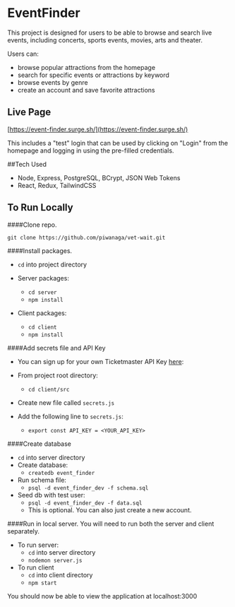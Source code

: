 # EventFinder

This project is designed for users to be able to browse and search live events, including concerts, sports events, movies, arts and theater. 

Users can:

* browse popular attractions from the homepage
* search for specific events or attractions by keyword
* browse events by genre 
* create an account and save favorite attractions

## Live Page
[https://event-finder.surge.sh/](https://event-finder.surge.sh/)

This includes a "test" login that can be used by clicking on "Login" from the homepage and logging in using the pre-filled credentials. 

##Tech Used
* Node, Express, PostgreSQL, BCrypt, JSON Web Tokens
* React, Redux, TailwindCSS

## To Run Locally
####Clone repo.

```
git clone https://github.com/piwanaga/vet-wait.git
```

####Install packages.

* ```cd``` into project directory

* Server packages:
	* ```cd server```
	* ```npm install```

* Client packages:
	* ```cd client```
	* ```npm install```

####Add secrets file and API Key
* You can sign up for your own Ticketmaster API Key [here](https://developer-acct.ticketmaster.com/user/register):  
* From project root directory:
	* ```cd client/src```
* Create new file called ```secrets.js```
* Add the following line to ```secrets.js```:

	*	```export const API_KEY = <YOUR_API_KEY>```

####Create database
* ```cd``` into server directory
* Create database:
	* ```createdb event_finder```
* Run schema file:
	* ```psql -d event_finder_dev -f schema.sql```
* Seed db with test user:
	* ```psql -d event_finder_dev -f data.sql```
	* This is optional. You can also just create a new account.

####Run in local server.
You will need to run both the server and client separately.

* To run server:
	* ```cd``` into server directory
	* ```nodemon server.js```
* To run client
	* ```cd``` into client directory
	* ```npm start```  

You should now be able to view the application at localhost:3000





